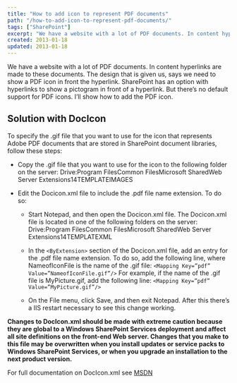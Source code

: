 ```yaml
---
title: "How to add icon to represent PDF documents"
path: "/how-to-add-icon-to-represent-pdf-documents/"
tags: ["SharePoint"]
excerpt: "We have a website with a lot of PDF documents. In content hyperlinks are made to these documents. The design that is given us, says we need to show a PDF icon in front the hyperlink. SharePoint has an option with hyperlinks to show a pictogram in front of a hyperlink. But there’s no default support for PDF icons. I’ll show how to add the PDF icon."
created: 2013-01-18
updated: 2013-01-18
---
```


We have a website with a lot of PDF documents. In content hyperlinks are made to these documents. The design that is given us, says we need to show a PDF icon in front the hyperlink. SharePoint has an option with hyperlinks to show a pictogram in front of a hyperlink. But there’s no default support for PDF icons. I’ll show how to add the PDF icon.

## Solution with DocIcon

To specify the .gif file that you want to use for the icon that represents Adobe PDF documents that are stored in SharePoint document libraries, follow these steps:

* Copy the .gif file that you want to use for the icon to the following folder on the server:
Drive:Program FilesCommon FilesMicrosoft SharedWeb Server Extensions14TEMPLATEIMAGES

* Edit the Docicon.xml file to include the .pdf file name extension. To do so:
  * Start Notepad, and then open the Docicon.xml file. The Docicon.xml file is located in one of the following folders on the server:
    Drive:Program FilesCommon FilesMicrosoft SharedWeb Server Extensions14TEMPLATEXML

  * In the `<ByExtension>` section of the Docicon.xml file, add an entry for the .pdf file name extension. To do so, add the following line, where NameofIconFile is the name of the .gif file: `<Mapping Key=”pdf” Value=”NameofIconFile.gif”/>` For example, if the name of the .gif file is MyPicture.gif, add the following line: `<Mapping Key=”pdf” Value=”MyPicture.gif”/>`
  * On the File menu, click Save, and then exit Notepad.
After this there’s a IIS restart necessary to see this change working.

__Changes to DocIcon.xml should be made with extreme caution because they are global to a Windows SharePoint Services deployment and affect all site definitions on the front-end Web server. Changes that you make to this file may be overwritten when you install updates or service packs to Windows SharePoint Services, or when you upgrade an installation to the next product version.__

For full documentation on DocIcon.xml see [MSDN](http://msdn.microsoft.com/en-us/library/ms463701(v=office.12).aspx)
